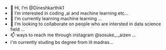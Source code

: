 - 👋 Hi, I’m @Dineshkarthik1
- 👀 I’m interested in coding ,ai and machine learning etc...
- 🌱 I’m currently learning machine learning ...
- 💞️ I’m looking to collaborate on people who are intersted in data science field ...
- 📫 ways to reach me through instagram @sosuke_._aizen ...
- i'm currently studing bs degree from iit madras...

<!---
Dineshkarthik1/Dineshkarthik1 is a ✨ special ✨ repository because its `README.md` (this file) appears on your GitHub profile.
You can click the Preview link to take a look at your changes.
--->
